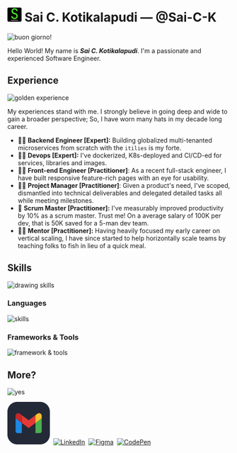 # ![logo](img/logo32.png) Sai C. Kotikalapudi &mdash; @Sai-C-K

![buon giorno!](https://media.tenor.com/t0Fpx0elmwcAAAAC/giorno-giorno-giovanna.gif)

Hello World! My name is ***Sai C. Kotikalapudi***. I'm a passionate and experienced Software Engineer. 

## Experience 

![golden experience](https://media.tenor.com/274j_RLtt6UAAAAC/giorno-gold-experience.gif)

My experiences stand with me. I strongly believe in going deep and wide to gain a broader perspective; So, I have worn many hats in my decade long  career.

- :construction_worker_man: **Backend Engineer [Expert]:** Building globalized multi-tenanted microservices from scratch with the `itilies` is my forte.
- :man_factory_worker: **Devops [Expert]:** I've dockerized, K8s-deployed and CI/CD-ed for services, libraries and images. 
- :man_artist: **Front-end Engineer [Practitioner]**:  As a recent full-stack engineer, I have built responsive feature-rich pages with an eye for usability.
- :male_detective: **Project Manager [Practitioner]**: Given a product's need, I've scoped, dismantled into technical deliverables and delegated detailed tasks all while meeting milestones.
- :guard: **Scrum Master [Practitioner]:** I've measurably improved productivity by 10% as a scrum master. Trust me! On a average salary of 100K per dev, that is 50K saved for a 5-man dev team.
- :farmer: **Mentor [Practitioner]:** Having heavily focused my early career on vertical scaling, I have since started to help horizontally scale teams by teaching folks to fish in lieu of a quick meal.

## Skills

![drawing skills](https://media.tenor.com/yGfozCgJ14UAAAAC/elijahkujo-rohan-kishibe.gif)
### Languages

![skills](https://skillicons.dev/icons?i=java,kotlin,ruby,python,javascript,ts,html,css,bash&perline=4)

### Frameworks & Tools
![framework & tools](https://skillicons.dev/icons?i=idea,spring,rails,gradle,figma,react,tailwind,jenkins,mysql,redis,docker,kubernetes,postman&perline=4)

## More?

![yes](https://media.tenor.com/qOG4OEr9rFcAAAAC/jojos-bizarre-adventures-jotaro.gif)

[![Gmail](img/gmail-dark-48.svg)](mailto:Sai.C.K.Dev@gmail.com)&nbsp;&nbsp;[![LinkedIn](https://skillicons.dev/icons?i=linkedin)](https://www.linkedin.com/in/SaiCK)&nbsp;&nbsp;[![Figma](https://skillicons.dev/icons?i=figma)](https://www.figma.com/@saick)&nbsp;&nbsp;[![CodePen](https://skillicons.dev/icons?i=codepen)](https://codepen.io/sai-c-k)


